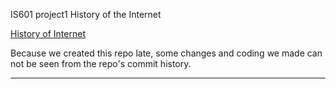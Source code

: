 IS601 project1
History of the Internet 

[History of Internet](http://historyofinternetchiajungtanvi.eastus.azurecontainer.io)

Because we created this repo late, some changes and coding we made can not be seen from the repo's commit history.

----------------------------------------------


